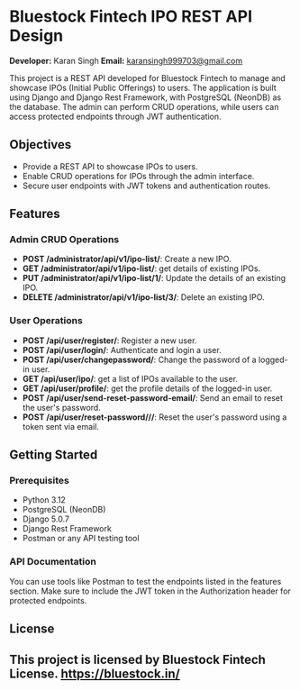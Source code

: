 
# Bluestock Fintech IPO REST API Design

**Developer:** Karan Singh
**Email:** karansingh999703@gmail.com

This project is a REST API developed for Bluestock Fintech to manage and showcase IPOs (Initial Public Offerings) to users. The application is built using Django and Django Rest Framework, with PostgreSQL (NeonDB) as the database. The admin can perform CRUD operations, while users can access protected endpoints through JWT authentication.

## Objectives

- Provide a REST API to showcase IPOs to users.
- Enable CRUD operations for IPOs through the admin interface.
- Secure user endpoints with JWT tokens and authentication routes.

## Features

### Admin CRUD Operations
- **POST /administrator/api/v1/ipo-list/**: Create a new IPO.
- **GET /administrator/api/v1/ipo-list/**: get details of existing IPOs.
- **PUT /administrator/api/v1/ipo-list/1/**: Update the details of an existing IPO.
- **DELETE /administrator/api/v1/ipo-list/3/**: Delete an existing IPO.

### User Operations
- **POST /api/user/register/**: Register a new user.
- **POST /api/user/login/**: Authenticate and login a user.
- **POST /api/user/changepassword/**: Change the password of a logged-in user.
- **GET /api/user/ipo/**: get a list of IPOs available to the user.
- **GET /api/user/profile/**: get the profile details of the logged-in user.
- **POST /api/user/send-reset-password-email/**: Send an email to reset the user's password.
- **POST /api/user/reset-password/<uid>/<token>/**: Reset the user's password using a token sent via email.

## Getting Started

### Prerequisites

- Python 3.12
- PostgreSQL (NeonDB)
- Django 5.0.7
- Django Rest Framework
- Postman or any API testing tool

### API Documentation

You can use tools like Postman to test the endpoints listed in the features section. Make sure to include the JWT token in the Authorization header for protected endpoints.

## License

This project is licensed by Bluestock Fintech License.
https://bluestock.in/
---
